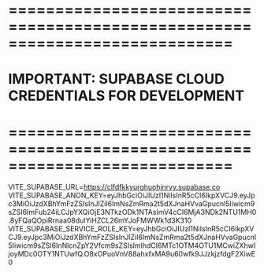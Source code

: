 # ============================================================================
# IMPORTANT: SUPABASE CLOUD CREDENTIALS FOR DEVELOPMENT
# ============================================================================

VITE_SUPABASE_URL=https://clfdfkkyurghuohjnryy.supabase.co
VITE_SUPABASE_ANON_KEY=eyJhbGciOiJIUzI1NiIsInR5cCI6IkpXVCJ9.eyJpc3MiOiJzdXBhYmFzZSIsInJlZiI6ImNsZmRma2t5dXJnaHVvaGpucnl5Iiwicm9sZSI6ImFub24iLCJpYXQiOjE3NTkzODk1NTAsImV4cCI6MjA3NDk2NTU1MH0.8yFQaQOpiRrnaa08dulYiHZCL26mYJoFMWWk1d3K310
VITE_SUPABASE_SERVICE_ROLE_KEY=eyJhbGciOiJIUzI1NiIsInR5cCI6IkpXVCJ9.eyJpc3MiOiJzdXBhYmFzZSIsInJlZiI6ImNsZmRma2t5dXJnaHVvaGpucnl5Iiwicm9sZSI6InNlcnZpY2Vfcm9sZSIsImlhdCI6MTc1OTM4OTU1MCwiZXhwIjoyMDc0OTY1NTUwfQ.O8xOPuoVnV88ahxfxMA9u60wfk9JJzkjzfdgF2XiwE0
